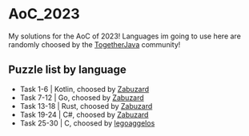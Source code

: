 # AoC_2023
My solutions for the AoC of 2023! Languages im going to use here are randomly choosed by the [TogetherJava](https://discord.gg/together-java-272761734820003841) community!


## Puzzle list by language
- Task 1-6 | Kotlin, choosed by [Zabuzard](https://github.com/Zabuzard)
- Task 7-12 | Go, choosed by [Zabuzard](https://github.com/Zabuzard)
- Task 13-18 | Rust, choosed by [Zabuzard](https://github.com/Zabuzard)
- Task 19-24 | C#, choosed by [Zabuzard](https://github.com/Zabuzard)
- Task 25-30 | C, choosed by [legoaggelos](https://github.com/legoaggelos)